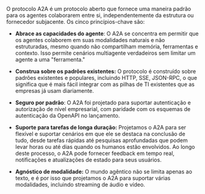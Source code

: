 O protocolo A2A é um protocolo aberto que fornece uma maneira padrão para os agentes colaborarem entre si, independentemente da estrutura ou fornecedor subjacente. Os cinco princípios-chave são:

*   **Abrace as capacidades do agente**: O A2A se concentra em permitir que os agentes colaborem em suas modalidades naturais e não estruturadas, mesmo quando não compartilham memória, ferramentas e contexto. Isso permite cenários multiagente verdadeiros sem limitar um agente a uma "ferramenta."

*   **Construa sobre os padrões existentes:** O protocolo é construído sobre padrões existentes e populares, incluindo HTTP, SSE, JSON-RPC, o que significa que é mais fácil integrar com as pilhas de TI existentes que as empresas já usam diariamente.

*   **Seguro por padrão**: O A2A foi projetado para suportar autenticação e autorização de nível empresarial, com paridade com os esquemas de autenticação da OpenAPI no lançamento.

*   **Suporte para tarefas de longa duração:** Projetamos o A2A para ser flexível e suportar cenários em que ele se destaca na conclusão de tudo, desde tarefas rápidas até pesquisas aprofundadas que podem levar horas ou até dias quando os humanos estão envolvidos. Ao longo deste processo, o A2A pode fornecer feedback em tempo real, notificações e atualizações de estado para seus usuários.

*   **Agnóstico de modalidade:** O mundo agêntico não se limita apenas ao texto, e é por isso que projetamos o A2A para suportar várias modalidades, incluindo streaming de áudio e vídeo.

